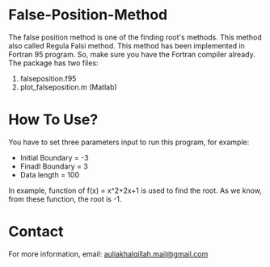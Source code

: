 # False-Position-Method
The false position method is one of the finding root's methods. This method also called Regula Falsi method. This method has been implemented in Fortran 95 program. So, make sure you have the Fortran compiler already. The package has two files:
  1. falseposition.f95
  2. plot_falseposition.m (Matlab)
# How To Use?
You have to set three parameters input to run this program, for example:
  - Initial Boundary = -3
  - Finadl Boundary = 3
  - Data length = 100
 
 In example, function of f(x) = x^2+2x+1 is used to find the root. As we know, from these function, the root is -1. 
 # Contact
 For more information, email: auliakhalqillah.mail@gmail.com
